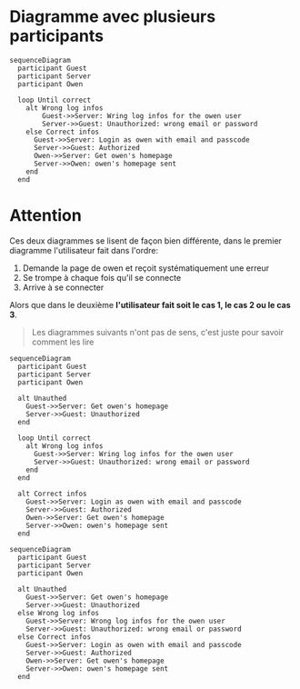 # Diagramme avec plusieurs participants

```mermaid
sequenceDiagram
  participant Guest
  participant Server
  participant Owen

  loop Until correct
    alt Wrong log infos
        Guest->>Server: Wring log infos for the owen user
        Server->>Guest: Unauthorized: wrong email or password
    else Correct infos
      Guest->>Server: Login as owen with email and passcode
      Server->>Guest: Authorized
      Owen->>Server: Get owen's homepage
      Server->>Owen: owen's homepage sent
    end
  end
```

# Attention
Ces deux diagrammes se lisent de façon bien différente, dans le premier diagramme l'utilisateur fait dans l'ordre:
1. Demande la page de owen et reçoit systématiquement une erreur
2. Se trompe à chaque fois qu'il se connecte
3. Arrive à se connecter

Alors que dans le deuxième **l'utilisateur fait soit le cas 1, le cas 2 ou le cas 3**.

> Les diagrammes suivants n'ont pas de sens, c'est juste pour savoir comment les lire

```mermaid
sequenceDiagram
  participant Guest
  participant Server
  participant Owen

  alt Unauthed
    Guest->>Server: Get owen's homepage
    Server->>Guest: Unauthorized
  end

  loop Until correct
    alt Wrong log infos
      Guest->>Server: Wring log infos for the owen user
      Server->>Guest: Unauthorized: wrong email or password
    end
  end

  alt Correct infos
    Guest->>Server: Login as owen with email and passcode
    Server->>Guest: Authorized
    Owen->>Server: Get owen's homepage
    Server->>Owen: owen's homepage sent
  end
```

```mermaid
sequenceDiagram
  participant Guest
  participant Server
  participant Owen

  alt Unauthed
    Guest->>Server: Get owen's homepage
    Server->>Guest: Unauthorized
  else Wrong log infos
    Guest->>Server: Wrong log infos for the owen user
    Server->>Guest: Unauthorized: wrong email or password
  else Correct infos
    Guest->>Server: Login as owen with email and passcode
    Server->>Guest: Authorized
    Owen->>Server: Get owen's homepage
    Server->>Owen: owen's homepage sent
  end
```

